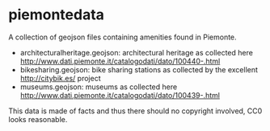 # piemontedata
A collection of geojson files containing amenities found in Piemonte.

- architecturalheritage.geojson: architectural heritage as collected here http://www.dati.piemonte.it/catalogodati/dato/100440-.html
- bikesharing.geojson: bike sharing stations as collected by the excellent http://citybik.es/ project
- museums.geojson: museums as collected here http://www.dati.piemonte.it/catalogodati/dato/100439-.html

This data is made of facts and thus there should no copyright involved,
CC0 looks reasonable.
